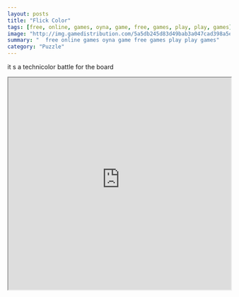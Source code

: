 ```yaml
---
layout: posts
title: "Flick Color"
tags: [free, online, games, oyna, game, free, games, play, play, games]
image: "http://img.gamedistribution.com/5a5db245d83d49bab3a047cad398a5e9.jpg"
summary: "  free online games oyna game free games play play games"
category: "Puzzle"
---
```


it s a technicolor battle for the board

<iframe width="100%" height="480px;" src="http://flash.gamedistribution.com?game=5a5db245d83d49bab3a047cad398a5e9"></iframe>